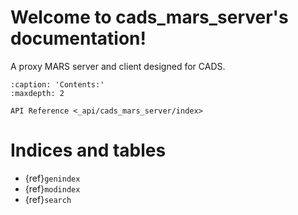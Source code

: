 # Welcome to cads_mars_server's documentation!

A proxy MARS server and client designed for CADS.

```{toctree}
:caption: 'Contents:'
:maxdepth: 2

API Reference <_api/cads_mars_server/index>
```

# Indices and tables

- {ref}`genindex`
- {ref}`modindex`
- {ref}`search`
